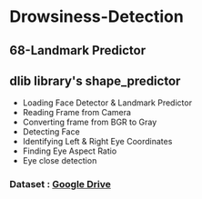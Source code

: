 # Drowsiness-Detection
## 68-Landmark Predictor 
## dlib library's shape_predictor

-  Loading Face Detector & Landmark Predictor 
-  Reading Frame from Camera
-  Converting  frame from BGR to Gray
-  Detecting Face
-  Identifying Left & Right Eye Coordinates
-  Finding Eye Aspect Ratio      
-  Eye close detection 
 
 ### Dataset : [Google Drive](https://drive.google.com/drive/folders/1yii2SGEpdhRvr58iIPecUBzkagNPBNYZ?usp=sharing)
